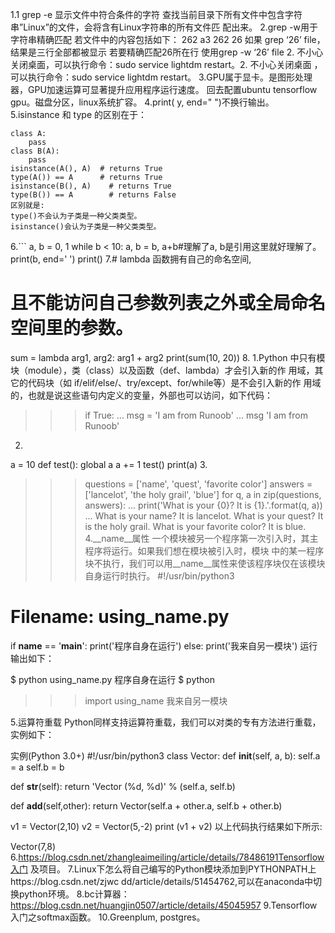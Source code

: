 1.1 grep -e 
显示文件中符合条件的字符 
查找当前目录下所有文件中包含字符串”Linux”的文件，会将含有Linux字符串的所有文件匹
配出来。
  2.grep -w用于字符串精确匹配 
若文件中的内容包括如下： 
262 a3 
262 
26 
如果 grep ‘26’ file，结果是三行全部都被显示 
若要精确匹配26所在行 
使用grep -w ‘26’ file
2. 不小心关闭桌面，可以执行命令：sudo service lightdm restart。2. 不小心关闭桌面
，可以执行命令：sudo service lightdm restart。
3.GPU属于显卡。是图形处理器，GPU加速运算可显著提升应用程序运行速度。
  回去配置ubuntu tensorflow gpu。磁盘分区，linux系统扩容。
4.print( y, end=" ")不换行输出。
5.isinstance 和 type 的区别在于：  
```
class A:  
    pass
class B(A):
    pass
isinstance(A(), A)  # returns True
type(A()) == A      # returns True
isinstance(B(), A)    # returns True
type(B()) == A        # returns False
区别就是:
type()不会认为子类是一种父类类型。
isinstance()会认为子类是一种父类类型。
```
6.```
  a, b = 0, 1
while b < 10:
    a, b = b, a+b#理解了a, b是引用这里就好理解了。
    print(b, end=' ')
print()
7.# lambda 函数拥有自己的命名空间,
# 且不能访问自己参数列表之外或全局命名空间里的参数。
sum = lambda arg1, arg2: arg1 + arg2
print(sum(10, 20))
8.
 1.Python 中只有模块（module），类（class）以及函数（def、lambda）才会引入新的作
用域，其它的代码块（如 if/elif/else/、try/except、for/while等）是不会引入新的作
用域的，也就是说这些语句内定义的变量，外部也可以访问，如下代码：
>>> if True:
...  msg = 'I am from Runoob'
... 
>>> msg
'I am from Runoob'
 2.
  a = 10
def test():
    global a
    a += 1
test()
print(a)
 3.
  >>> questions = ['name', 'quest', 'favorite color']
>>> answers = ['lancelot', 'the holy grail', 'blue']
>>> for q, a in zip(questions, answers):
...     print('What is your {0}?  It is {1}.'.format(q, a))
...
What is your name?  It is lancelot.
What is your quest?  It is the holy grail.
What is your favorite color?  It is blue.
 4.__name__属性
一个模块被另一个程序第一次引入时，其主程序将运行。如果我们想在模块被引入时，模块
中的某一程序块不执行，我们可以用__name__属性来使该程序块仅在该模块自身运行时执行。
#!/usr/bin/python3
# Filename: using_name.py

if __name__ == '__main__':
   print('程序自身在运行')
else:
   print('我来自另一模块')
运行输出如下：

$ python using_name.py
程序自身在运行
$ python
>>> import using_name
我来自另一模块
>>>
 5.运算符重载
Python同样支持运算符重载，我们可以对类的专有方法进行重载，实例如下：

实例(Python 3.0+)
#!/usr/bin/python3
class Vector:
   def __init__(self, a, b):
      self.a = a
      self.b = b
 
   def __str__(self):
      return 'Vector (%d, %d)' % (self.a, self.b)
   
   def __add__(self,other):
      return Vector(self.a + other.a, self.b + other.b)
 
v1 = Vector(2,10)
v2 = Vector(5,-2)
print (v1 + v2)
以上代码执行结果如下所示:

Vector(7,8)
 6.https://blog.csdn.net/zhangleaimeiling/article/details/78486191Tensorflow入门
及项目。
 7.Linux下怎么将自己编写的Python模块添加到PYTHONPATH上https://blog.csdn.net/zjwc
dd/article/details/51454762,可以在anaconda中切换python环境。
 8.bc计算器：https://blog.csdn.net/huangjin0507/article/details/45045957
 9.Tensorflow入门之softmax函数。
 10.Greenplum, postgres。
 ```

